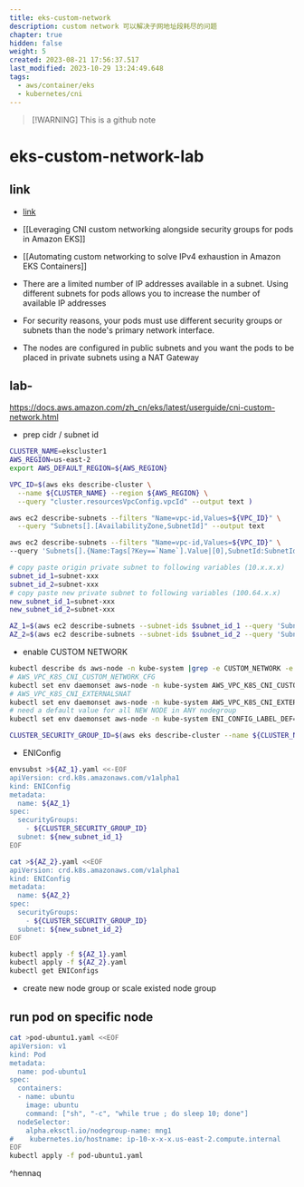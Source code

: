 ```yaml
---
title: eks-custom-network
description: custom network 可以解决子网地址段耗尽的问题
chapter: true
hidden: false
weight: 5
created: 2023-08-21 17:56:37.517
last_modified: 2023-10-29 13:24:49.648
tags:
  - aws/container/eks
  - kubernetes/cni
---
```


> [!WARNING] This is a github note

# eks-custom-network-lab

## link

- [link](https://docs.aws.amazon.com/zh_cn/eks/latest/userguide/cni-custom-network.html)
- [[Leveraging CNI custom networking alongside security groups for pods in Amazon EKS]]
- [[Automating custom networking to solve IPv4 exhaustion in Amazon EKS Containers]]

- There are a limited number of IP addresses available in a subnet. Using different subnets for pods allows you to increase the number of available IP addresses
- For security reasons, your pods must use different security groups or subnets than the node's primary network interface.
- The nodes are configured in public subnets and you want the pods to be placed in private subnets using a NAT Gateway


## lab-
https://docs.aws.amazon.com/zh_cn/eks/latest/userguide/cni-custom-network.html

- prep cidr / subnet id 
```sh
CLUSTER_NAME=ekscluster1
AWS_REGION=us-east-2
export AWS_DEFAULT_REGION=${AWS_REGION}

VPC_ID=$(aws eks describe-cluster \
  --name ${CLUSTER_NAME} --region ${AWS_REGION} \
  --query "cluster.resourcesVpcConfig.vpcId" --output text )

aws ec2 describe-subnets --filters "Name=vpc-id,Values=${VPC_ID}" \
  --query "Subnets[].[AvailabilityZone,SubnetId]" --output text

aws ec2 describe-subnets --filters "Name=vpc-id,Values=${VPC_ID}" \
--query 'Subnets[].{Name:Tags[?Key==`Name`].Value|[0],SubnetId:SubnetId,AZ:AvailabilityZone,CIDR:CidrBlock}' --output table

# copy paste origin private subnet to following variables (10.x.x.x)
subnet_id_1=subnet-xxx
subnet_id_2=subnet-xxx
# copy paste new private subnet to following variables (100.64.x.x)
new_subnet_id_1=subnet-xxx
new_subnet_id_2=subnet-xxx

AZ_1=$(aws ec2 describe-subnets --subnet-ids $subnet_id_1 --query 'Subnets[*].AvailabilityZone' --output text)
AZ_2=$(aws ec2 describe-subnets --subnet-ids $subnet_id_2 --query 'Subnets[*].AvailabilityZone' --output text)

```

- enable CUSTOM NETWORK 
```sh
kubectl describe ds aws-node -n kube-system |grep -e CUSTOM_NETWORK -e EXTERNALSNAT
# AWS_VPC_K8S_CNI_CUSTOM_NETWORK_CFG
kubectl set env daemonset aws-node -n kube-system AWS_VPC_K8S_CNI_CUSTOM_NETWORK_CFG=true
# AWS_VPC_K8S_CNI_EXTERNALSNAT
kubectl set env daemonset aws-node -n kube-system AWS_VPC_K8S_CNI_EXTERNALSNAT=true
# need a default value for all NEW NODE in ANY nodegroup
kubectl set env daemonset aws-node -n kube-system ENI_CONFIG_LABEL_DEF=topology.kubernetes.io/zone

CLUSTER_SECURITY_GROUP_ID=$(aws eks describe-cluster --name ${CLUSTER_NAME} --query cluster.resourcesVpcConfig.clusterSecurityGroupId --output text)

```

- ENIConfig
```sh
envsubst >${AZ_1}.yaml <<-EOF
apiVersion: crd.k8s.amazonaws.com/v1alpha1
kind: ENIConfig
metadata: 
  name: ${AZ_1}
spec: 
  securityGroups: 
    - ${CLUSTER_SECURITY_GROUP_ID}
  subnet: ${new_subnet_id_1}
EOF

cat >${AZ_2}.yaml <<EOF
apiVersion: crd.k8s.amazonaws.com/v1alpha1
kind: ENIConfig
metadata: 
  name: ${AZ_2}
spec: 
  securityGroups: 
    - ${CLUSTER_SECURITY_GROUP_ID}
  subnet: ${new_subnet_id_2}
EOF

kubectl apply -f ${AZ_1}.yaml
kubectl apply -f ${AZ_2}.yaml
kubectl get ENIConfigs

```

- create new node group or scale existed node group

## run pod on specific node

```sh
cat >pod-ubuntu1.yaml <<EOF
apiVersion: v1
kind: Pod
metadata:
  name: pod-ubuntu1
spec:
  containers:
  - name: ubuntu
    image: ubuntu
    command: ["sh", "-c", "while true ; do sleep 10; done"]
  nodeSelector:
    alpha.eksctl.io/nodegroup-name: mng1
#    kubernetes.io/hostname: ip-10-x-x-x.us-east-2.compute.internal
EOF
kubectl apply -f pod-ubuntu1.yaml

```

^hennaq





